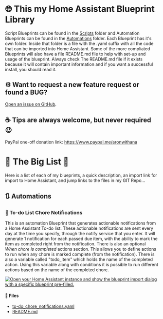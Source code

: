 # 🌐 This my Home Assistant Blueprint Library

Script Blueprints can be found in the [Scripts](https://github.com/birdwing/HA_Blueprints/scripts) folder and Automation Blueprints can be found in the [Automations](https://github.com/birdwing/HA_Blueprints/automations) folder.
Each Blueprint has it's own folder. Inside that folder is a file with the .yaml suffix with all the code that can be imported into Home Assistant.
Some of the more compliated Blueprints will also have a file README.md file to help with set-up and usage of the blueprint.
Always check The README.md file if it exists because it will contain important information and if you want a successful install, you should read it.

## ⚙ Want to request a new feature request or found a BUG?

[Open an issue on GitHub](https://github.com/birdwing/HA_Blueprints/issues/new/choose).

## ☕ Tips are always welcome, but never required 😉

PayPal one-off donation link: https://www.paypal.me/aronwithana
  
  
# 📃 The Big List 📃

Here is a list of each of my blueprints, a quick description, an import link for import to Home Assistant, and jump links to the files in my GIT Repo...

## 🔃 Automations

### 🔔 To-do List Chore Notifications

This is an automation Blueprint that generates actionable notifications from a Home Assistant To-do list.
These actionable notifications are sent every day at the time you specify, through the notify service that you enter.
It will generate 1 notification for each passed due item, with the ability to mark the item as completed right from the notification.
There is also an optional *When chore is completed* actions section. This allows you to define actions to run when any chore is marked complete (from the notification). There is also a variable called "todo_item" which holds the name of the completed action. Using this variable along with conditions it is possible to run different actions based on the name of the completed chore.

[![Open your Home Assistant instance and show the blueprint import dialog with a specific blueprint pre-filled.](https://my.home-assistant.io/badges/blueprint_import.svg)](https://my.home-assistant.io/redirect/blueprint_import/?blueprint_url=https%3A%2F%2Fgithub.com%2Fbirdwing%2FHA_Blueprints%2Fblob%2Fmain%2Fautomations%2Fto-do_chore_notifications.yaml)

#### 📂 Files
* [to-do_chore_notifications.yaml](automations/to-do_chore_notifications/to-do_chore_notifications.yaml)
* [README.md](automations/to-do_chore_notifications/to-do_chore_notifications.md)
